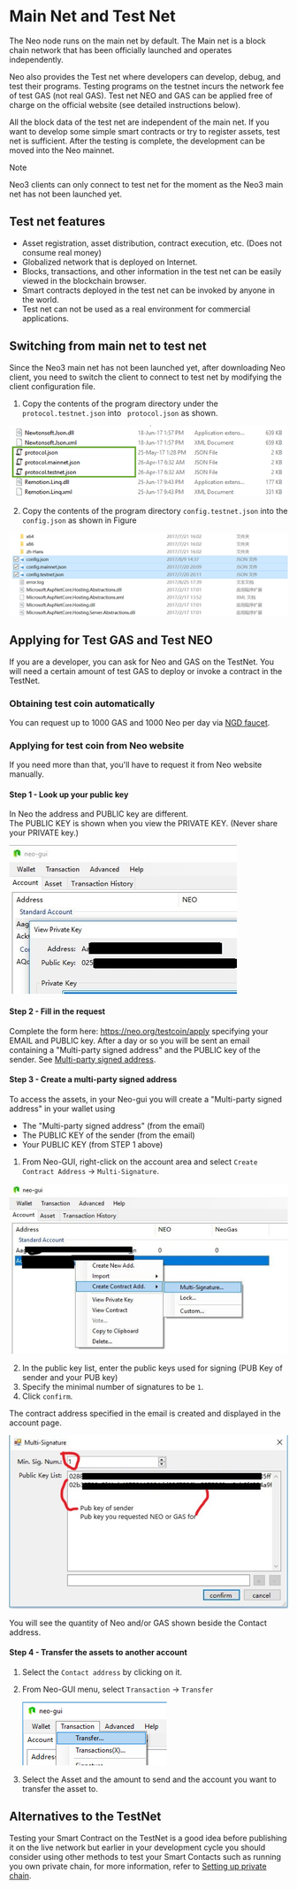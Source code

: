 # Main Net and Test Net

The Neo node runs on the main net by default. The Main net is a block chain network that has been officially launched and operates independently.  

Neo also provides the Test net where developers can develop, debug, and test their programs. Testing programs on the testnet incurs the network fee of test GAS (not real GAS). Test net NEO and GAS can be applied free of charge on the official website (see detailed instructions below).

All the block data of the test net are independent of the main net. If you want to develop some simple smart contracts or try to register assets, test net is sufficient. After the testing is complete, the development can be moved into the Neo mainnet.

> [!Note]
>
> Neo3 clients can only connect to test net for the moment as the Neo3 main net has not been launched yet.

## Test net features

- Asset registration, asset distribution, contract execution, etc. (Does not consume real money)
- Globalized network that is deployed on Internet.
- Blocks, transactions, and other information in the test net can be easily viewed in the blockchain browser.
- Smart contracts deployed in the test net can be invoked by anyone in the world.
- Test net can not be used as a real environment for commercial applications.

## Switching from main net to test net

Since the Neo3 main net has not been launched yet, after downloading Neo client, you need to switch the client to connect to test net by modifying the client configuration file. 

1. Copy the contents of the program directory under the `protocol.testnet.json` into ` protocol.json` as shown.

![image](../assets/testnet_1.png)

2. Copy the contents of the program directory `config.testnet.json` into the `config.json` as shown in Figure

![image](../assets/testnet_2_v2.png)

## Applying for Test GAS and Test NEO

If you are a developer, you can ask for Neo and GAS on the TestNet. You will need a certain amount of test GAS to deploy or invoke a contract in the TestNet.  

### Obtaining test coin automatically

You can request up to 1000 GAS and 1000 Neo per day via [NGD faucet](https://neowish.ngd.network/). 

### Applying for test coin from Neo website

If you need more than that, you'll have to request it from Neo website manually.

#### Step 1 - Look up your public key
In Neo the address and PUBLIC key are different.  
The PUBLIC KEY is shown when you view the PRIVATE KEY. (Never share your PRIVATE key.)

  ![image](../assets/neo_gas_0.jpg)

#### Step 2 - Fill in the request
Complete the form here: https://neo.org/testcoin/apply specifying your EMAIL and PUBLIC key.
After a day or so you will be sent an email containing a "Multi-party signed address" and the PUBLIC key of the sender. See [Multi-party signed address](../node/gui/sc.md).

#### Step 3 - Create a multi-party signed address
To access the assets, in your Neo-gui you will create a "Multi-party signed address" in your wallet using 

- The "Multi-party signed address" (from the email) 
- The PUBLIC KEY of the sender (from the email)
- Your PUBLIC KEY (from STEP 1 above) 

1. From Neo-GUI, right-click on the account area and select `Create Contract Address` -> `Multi-Signature`.

  ![image](../assets/neo_gas_1.jpg)

2. In the public key list, enter the public keys used for signing (PUB Key of sender and your PUB key) 
3. Specify the minimal number of signatures to be  `1`.
4. Click `confirm`.

The contract address specified in the email is created and displayed in the account page.

![image](../assets/neo_gas_2.jpg)

You will see the quantity of Neo and/or GAS shown beside the Contact address.


#### Step 4 - Transfer the assets to another account

1. Select the `Contact address` by clicking on it.

2. From Neo-GUI menu, select `Transaction` -> `Transfer`

   ![image](../assets/neo_gas_3.png)

3. Select the Asset and the amount to send and the account you want to transfer the asset to. 

## Alternatives to the TestNet

Testing your Smart Contract on the TestNet is a good idea before publishing it on the live network but earlier in your development cycle you should consider using other methods to test your Smart Contacts such as running you own private chain, for more information, refer to [Setting up private chain](private-chain/solo.md).